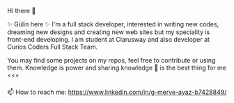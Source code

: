 
Hi there 👋

✨ Gülin here ✨ I'm a full stack developer, interested in writing new codes, dreaming new designs and creating new web sites but my speciality is front-end developing. I am  student at  Clarusway and also developer at Curios Coders Full Stack Team.
 
You may find some projects on my repos, feel free to contribute or using them. Knowledge is power and sharing knowledge 👯 is the best thing for me ⚡⚡⚡



📫 How to reach me: https://www.linkedin.com/in/g-merve-ayaz-b7428849/
                                                                                  
